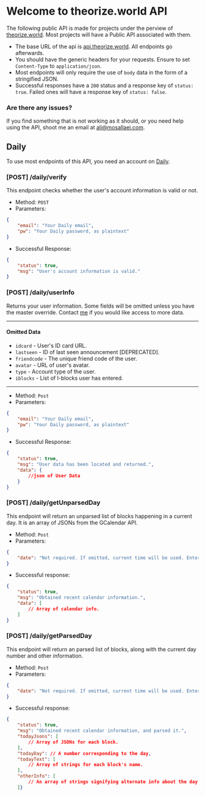 # Welcome to theorize.world API

The following public API is made for projects under the perview of [theorize.world](https://theorize.world). Most projects will have a Public API associated with them. 

- The base URL of the api is [api.theorize.world](https://api.theorize.world). All endpoints go afterwards.
- You should have the generic headers for your requests. Ensure to set `Content-Type` to `application/json`.
-  Most endpoints will only require the use of `body` data in the form of a stringified JSON.
- Successful responses have a `200` status and a response key of `status: true`. Failed ones will have a response key of `status: false`.

### Are there any issues?

If you find something that is not working as it should, or you need help using the API, shoot me an email at [ali@mosallaei.com](mailto:ali@mosallaei.com).

## Daily

To use most endpoints of this API, you need an account on [Daily](https://daily.mynt.pw/).

### [POST] /daily/verify

This endpoint checks whether the user's account information is valid or not.

- Method: `POST`
- Parameters:
```json
{
	"email": "Your Daily email",
	"pw": "Your Daily password, as plaintext"
}
```
- Successful Response:
```json
{
	"status": true,
	"msg": "User's account information is valid."
}
```

### [POST] /daily/userInfo

Returns your user information. Some fields will be omitted unless you have the master override. Contact [me](mailto:ali@mosallaei.com) if you would like access to more data.

---
#### Omitted Data
- `idcard` - User's ID card URL.
- `lastseen` - ID of last seen announcement [DEPRECATED].
- `friendcode` - The unique friend code of the user.
- `avatar` - URL of user's avatar.
- `type` - Account type of the user.
- `iblocks` - List of I-blocks user has entered.
---

- Method: `Post`
- Parameters:
```json
{
	"email": "Your Daily email",
	"pw": "Your Daily password, as plaintext"
}
```
- Successful Response:
```json
{ 
	"status": true, 
	"msg": "User data has been located and returned.", 
	"data": { 
		//json of User Data 
	}
}
```

### [POST] /daily/getUnparsedDay

This endpoint will return an unparsed list of blocks happening in a current day. It is an array of JSONs from the GCalendar API.

- Method: `Post`
- Parameters:
```json
{
	"date": "Not required. If omitted, current time will be used. Enter an ISO string for a certain day."
}
```
- Successful response:
```json
{ 
	"status": true, 
	"msg": "Obtained recent calendar information.",
	"data": [
		// Array of calendar info.
	]
}
```

### [POST] /daily/getParsedDay

This endpoint will return an parsed list of blocks, along with the current day number and other information.

- Method: `Post`
- Parameters:
```json
{
	"date": "Not required. If omitted, current time will be used. Enter an ISO string for a certain day."
}
```
- Successful response:
```json
{ 
	"status": true,
	"msg": "Obtained recent calendar information, and parsed it.",
	"todayJsons": [
		// Array of JSONs for each block.
	],
	"todayDay": // A number corresponding to the day, 
	"todayText": [
		// Array of strings for each block's name.
	], 
	"otherInfo": [
		// An array of strings signifying alternate info about the day.
	]}
```